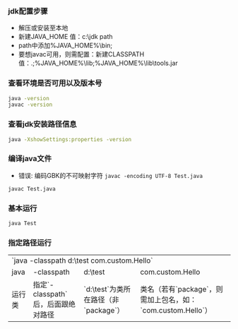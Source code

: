 ### jdk配置步骤
* 解压或安装至本地
* 新建JAVA_HOME  值：c:\jdk path
* path中添加%JAVA_HOME%\bin;
* 要想javac可用，则需配置：新建CLASSPATH  值：.;%JAVA_HOME%\lib;%JAVA_HOME%\lib\tools.jar

### 查看环境是否可用以及版本号
```bash
java -version
javac -version
```
### 查看jdk安装路径信息
```bash
java -XshowSettings:properties -version
```

### 编译java文件
*  错误: 编码GBK的不可映射字符
  `javac -encoding UTF-8 Test.java`

```bash
javac Test.java
```

### 基本运行

```bash
java Test
```

### 指定路径运行

<table>
  <tr>
    <td colspan="4">`java -classpath d:\test com.custom.Hello`</td>
  </tr>
  <tr>
    <td>java</td>
    <td>-classpath</td>
    <td>d:\test</td>
    <td>com.custom.Hello</td>
  </tr>
  <tr>
    <td>运行类</td>
    <td>指定`-classpath`后，后面跟绝对路径</td>
    <td>`d:\test`为类所在路径（非`package`）</td>
    <td>类名（若有`package`，则需加上包名，如：`com.custom.Hello`）</td>
  </tr>
</table>
